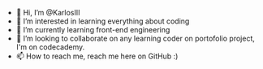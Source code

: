 - 👋 Hi, I’m @KarlosIII
- 👀 I’m interested in learning everything about coding
- 🌱 I’m currently learning front-end engineering
- 💞️ I’m looking to collaborate on any learning coder on portofolio project, I'm on codecademy.
- 📫 How to reach me, reach me here on GitHub :) 

<!---
KarlosIII/KarlosIII is a ✨ special ✨ repository because its `README.md` (this file) appears on your GitHub profile.
You can click the Preview link to take a look at your changes.
--->

